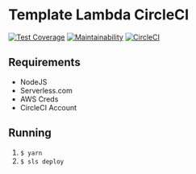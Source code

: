 # Template Lambda CircleCI

<!-- [![serverless](http://public.serverless.com/badges/v3.svg)](http://www.serverless.com)
[![JavaScript Style Guide](https://img.shields.io/badge/code_style-standard-brightgreen.svg)](https://standardjs.com) -->

[![Test Coverage](https://api.codeclimate.com/v1/badges/22932ec48feae0b04826/test_coverage)](https://codeclimate.com/github/trahloff/template-lambda-circleci/test_coverage)
[![Maintainability](https://api.codeclimate.com/v1/badges/22932ec48feae0b04826/maintainability)](https://codeclimate.com/github/trahloff/template-lambda-circleci/maintainability)
[![CircleCI](https://circleci.com/gh/trahloff/template-lambda-circleci/tree/master.svg?style=shield)](https://circleci.com/gh/trahloff/template-lambda-circleci/tree/master)

## Requirements

- NodeJS
- Serverless.com
- AWS Creds
- CircleCI Account

## Running

1. `$ yarn`
1. `$ sls deploy`